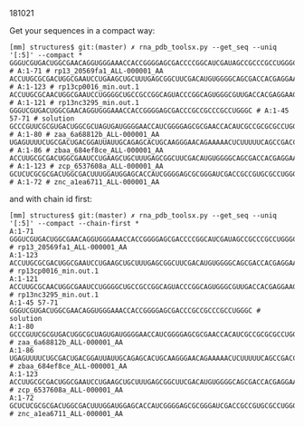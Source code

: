 181021

Get your sequences in a compact way:

    [mm] structures$ git:(master) ✗ rna_pdb_toolsx.py --get_seq --uniq '[:5]' --compact *
    GGGUCGUGACUGGCGAACAGGUGGGAAACCACCGGGGAGCGACCCCGGCAUCGAUAGCCGCCCGCCUGGGC # A:1-71 # rp13_20569fa1_ALL-000001_AA
    ACCUUGCGCGACUGGCGAAUCCUGAAGCUGCUUUGAGCGGCUUCGACAUGUGGGGCAGCGACCACGAGGAAGCGCAAGGUUUCUGGCGUCAUGCACAACGGCGCCUGCCGCUCGCCUGGGCAG # A:1-123 # rp13cp0016_min.out.1
    ACCUUGCGCAACUGGCGAAUCCUGGGGCUGCCGCCGGCAGUACCCGGCAGUGGGCGUUGACCACGAGGAAGCGCAAGGUCUCUGGCGUCAUGCACAACGACGCCUGCCGCUCGCCUGGGCA # A:1-121 # rp13nc3295_min.out.1
    GGGUCGUGACUGGCGAACAGGUGGGAAACCACCGGGGAGCGACCCGCCGCCCGCCUGGGC # A:1-45 57-71 # solution
    GCCCGUUCGCGUGACUGGCGCUAGUGAUGGGGAACCAUCGGGGAGCGCGAACCACAUCGCCGCGCGCCUGGGCUCCUCGA # A:1-80 # zaa_6a68812b_ALL-000001_AA
    UGAGUUUUCUGCGACUGACGGAUUAUUGCAGAGCACUGCAAGGGAACAGAAAAACUCUUUUUCAGCCGACCGUCUGGGCACACCUG # A:1-86 # zbaa_684ef8ce_ALL-000001_AA
    ACCUUGCGCGACUGGCGAAUCCUGAAGCUGCUUUGAGCGGCUUCGACAUGUGGGGCAGCGACCACGAGGAAGCGCAAGGUUUCUGGCGUCAUGCACAACGGCGCCUGCCGCUCGCCUGGGCAG # A:1-123 # zcp_6537608a_ALL-000001_AA
    GCUCUCGCGCGACUGGCGACUUUGGAUGGAGCACCAUCGGGGAGCGCGGGAUCGACCGCCGUGCGCCUGGGC # A:1-72 # znc_a1ea6711_ALL-000001_AA

and with chain id first:

    [mm] structures$ git:(master) ✗ rna_pdb_toolsx.py --get_seq --uniq '[:5]' --compact --chain-first *
    A:1-71         GGGUCGUGACUGGCGAACAGGUGGGAAACCACCGGGGAGCGACCCCGGCAUCGAUAGCCGCCCGCCUGGGC # rp13_20569fa1_ALL-000001_AA
    A:1-123        ACCUUGCGCGACUGGCGAAUCCUGAAGCUGCUUUGAGCGGCUUCGACAUGUGGGGCAGCGACCACGAGGAAGCGCAAGGUUUCUGGCGUCAUGCACAACGGCGCCUGCCGCUCGCCUGGGCAG # rp13cp0016_min.out.1
    A:1-121        ACCUUGCGCAACUGGCGAAUCCUGGGGCUGCCGCCGGCAGUACCCGGCAGUGGGCGUUGACCACGAGGAAGCGCAAGGUCUCUGGCGUCAUGCACAACGACGCCUGCCGCUCGCCUGGGCA # rp13nc3295_min.out.1
    A:1-45 57-71   GGGUCGUGACUGGCGAACAGGUGGGAAACCACCGGGGAGCGACCCGCCGCCCGCCUGGGC # solution
    A:1-80         GCCCGUUCGCGUGACUGGCGCUAGUGAUGGGGAACCAUCGGGGAGCGCGAACCACAUCGCCGCGCGCCUGGGCUCCUCGA # zaa_6a68812b_ALL-000001_AA
    A:1-86         UGAGUUUUCUGCGACUGACGGAUUAUUGCAGAGCACUGCAAGGGAACAGAAAAACUCUUUUUCAGCCGACCGUCUGGGCACACCUG # zbaa_684ef8ce_ALL-000001_AA
    A:1-123        ACCUUGCGCGACUGGCGAAUCCUGAAGCUGCUUUGAGCGGCUUCGACAUGUGGGGCAGCGACCACGAGGAAGCGCAAGGUUUCUGGCGUCAUGCACAACGGCGCCUGCCGCUCGCCUGGGCAG # zcp_6537608a_ALL-000001_AA
    A:1-72         GCUCUCGCGCGACUGGCGACUUUGGAUGGAGCACCAUCGGGGAGCGCGGGAUCGACCGCCGUGCGCCUGGGC # znc_a1ea6711_ALL-000001_AA
